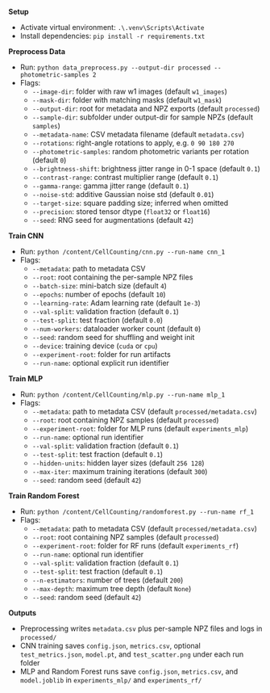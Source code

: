 **Setup**
- Activate virtual environment: `.\.venv\Scripts\Activate`
- Install dependencies: `pip install -r requirements.txt`

**Preprocess Data**
- Run: `python data_preprocess.py --output-dir processed --photometric-samples 2`
- Flags:
  - `--image-dir`: folder with raw w1 images (default `w1_images`)
  - `--mask-dir`: folder with matching masks (default `w1_mask`)
  - `--output-dir`: root for metadata and NPZ exports (default `processed`)
  - `--sample-dir`: subfolder under output-dir for sample NPZs (default `samples`)
  - `--metadata-name`: CSV metadata filename (default `metadata.csv`)
  - `--rotations`: right-angle rotations to apply, e.g. `0 90 180 270`
  - `--photometric-samples`: random photometric variants per rotation (default `0`)
  - `--brightness-shift`: brightness jitter range in 0-1 space (default `0.1`)
  - `--contrast-range`: contrast multiplier range (default `0.1`)
  - `--gamma-range`: gamma jitter range (default `0.1`)
  - `--noise-std`: additive Gaussian noise std (default `0.01`)
  - `--target-size`: square padding size; inferred when omitted
  - `--precision`: stored tensor dtype (`float32` or `float16`)
  - `--seed`: RNG seed for augmentations (default `42`)

**Train CNN**
- Run: `python /content/CellCounting/cnn.py --run-name cnn_1`
- Flags:
  - `--metadata`: path to metadata CSV
  - `--root`: root containing the per-sample NPZ files
  - `--batch-size`: mini-batch size (default `4`)
  - `--epochs`: number of epochs (default `10`)
  - `--learning-rate`: Adam learning rate (default `1e-3`)
  - `--val-split`: validation fraction (default `0.1`)
  - `--test-split`: test fraction (default `0.0`)
  - `--num-workers`: dataloader worker count (default `0`)
  - `--seed`: random seed for shuffling and weight init
  - `--device`: training device (`cuda` or `cpu`)
  - `--experiment-root`: folder for run artifacts
  - `--run-name`: optional explicit run identifier

**Train MLP**
- Run: `python /content/CellCounting/mlp.py --run-name mlp_1`
- Flags:
  - `--metadata`: path to metadata CSV (default `processed/metadata.csv`)
  - `--root`: root containing NPZ samples (default `processed`)
  - `--experiment-root`: folder for MLP runs (default `experiments_mlp`)
  - `--run-name`: optional run identifier
  - `--val-split`: validation fraction (default `0.1`)
  - `--test-split`: test fraction (default `0.1`)
  - `--hidden-units`: hidden layer sizes (default `256 128`)
  - `--max-iter`: maximum training iterations (default `300`)
  - `--seed`: random seed (default `42`)

**Train Random Forest**
- Run: `python /content/CellCounting/randomforest.py --run-name rf_1`
- Flags:
  - `--metadata`: path to metadata CSV (default `processed/metadata.csv`)
  - `--root`: root containing NPZ samples (default `processed`)
  - `--experiment-root`: folder for RF runs (default `experiments_rf`)
  - `--run-name`: optional run identifier
  - `--val-split`: validation fraction (default `0.1`)
  - `--test-split`: test fraction (default `0.1`)
  - `--n-estimators`: number of trees (default `200`)
  - `--max-depth`: maximum tree depth (default `None`)
  - `--seed`: random seed (default `42`)

**Outputs**
- Preprocessing writes `metadata.csv` plus per-sample NPZ files and logs in `processed/`
- CNN training saves `config.json`, `metrics.csv`, optional `test_metrics.json`, `model.pt`, and `test_scatter.png` under each run folder
- MLP and Random Forest runs save `config.json`, `metrics.csv`, and `model.joblib` in `experiments_mlp/` and `experiments_rf/`
